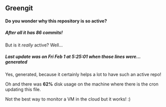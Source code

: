 ## Greengit

#### Do you wonder why this repository is so active?

##### After all it has 86 commits!

But is it *really* active? Well...

##### Last update was on Fri Feb 1 at 5:25:01 when those lines were... generated

Yes, generated, because it certainly helps a lot to have such an active repo!

Oh and there was **62%** disk usage on the machine
where there is the cron updating this file.

Not the best way to monitor a VM in the cloud but it works! :)
